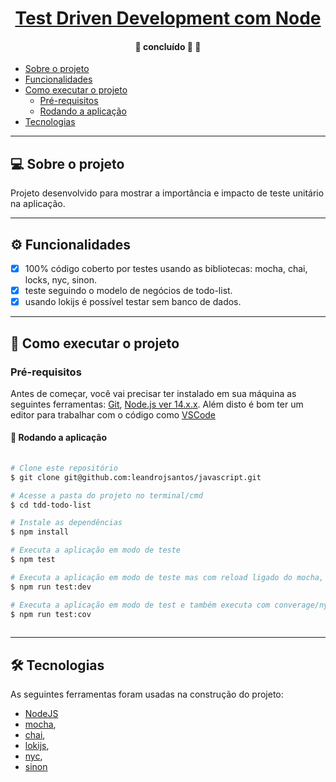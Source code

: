 <h1 align="center">
   <a href="#" alt="">Test Driven Development com Node</a>
</h1>
 
<h4 align="center">
 🚧 concluído 🚀 🚧
</h4>

  * [Sobre o projeto](#-sobre-o-projeto)
  * [Funcionalidades](#-funcionalidades)
  * [Como executar o projeto](#-como-executar-o-projeto)
    * [Pré-requisitos](#pré-requisitos)
    * [Rodando a aplicação](#user-content--rodando-a-aplicação)
  * [Tecnologias](#-tecnologias)

---
## 💻 Sobre o projeto
 
Projeto desenvolvido para mostrar a importância e impacto de teste unitário na aplicação.
 
---
## ⚙️ Funcionalidades
 
- [x] 100% código coberto por testes usando as bibliotecas: mocha, chai, locks, nyc, sinon.
- [x] teste seguindo o modelo de negócios de todo-list.
- [x] usando lokijs é possível testar sem banco de dados.
---
## 🚀 Como executar o projeto
### Pré-requisitos
 
Antes de começar, você vai precisar ter instalado em sua máquina as seguintes ferramentas:
[Git](https://git-scm.com), [Node.js ver 14.x.x](https://nodejs.org/en/).
Além disto é bom ter um editor para trabalhar com o código como [VSCode](https://code.visualstudio.com/)
 
#### 🎲 Rodando a aplicação
 
```bash
 
# Clone este repositório
$ git clone git@github.com:leandrojsantos/javascript.git

# Acesse a pasta do projeto no terminal/cmd
$ cd tdd-todo-list

# Instale as dependências
$ npm install

# Executa a aplicação em modo de teste
$ npm test

# Executa a aplicação em modo de teste mas com reload ligado do mocha, para alterações
$ npm run test:dev

# Executa a aplicação em modo de test e também executa com converage/nyc, onde se tem cobertura dos testes em html na pasta que eles criam 
$ npm run test:cov
 
```
 
---
## 🛠 Tecnologias
 
As seguintes ferramentas foram usadas na construção do projeto:
 - [NodeJS](https://nodejs.org/en/)
 - [mocha](https://mochajs.org/),
 - [chai](https://www.chaijs.com/),
 - [lokijs](https://loki.js.org/),
 - [nyc](https://istanbul.js.org/si),
 - [sinon](https://sinonjs.org/)